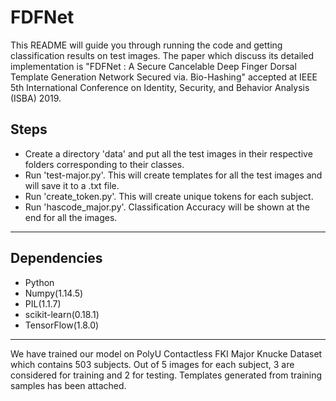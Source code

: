 # FDFNet

This README will guide you through running the code and getting classification results on test images. The paper which discuss its detailed implementation is "FDFNet : A Secure Cancelable Deep Finger Dorsal Template Generation Network Secured via. Bio-Hashing" accepted at IEEE 5th International Conference on Identity, Security, and Behavior Analysis (ISBA) 2019.

## Steps ##
* Create a directory 'data' and put all the test images in their respective folders corresponding to their classes.
* Run 'test-major.py'. This will create templates for all the test images and will save it to a .txt file.
* Run 'create_token.py'. This will create unique tokens for each subject.
* Run 'hascode_major.py'. Classification Accuracy will be shown at the end for all the images.
- - - -

## Dependencies ##
* Python
* Numpy(1.14.5)
* PIL(1.1.7)
* scikit-learn(0.18.1)
* TensorFlow(1.8.0)
- - - -

We have trained our model on PolyU Contactless FKI Major Knucke Dataset which contains 503 subjects. Out of 5 images for each subject, 3 are considered for training and 2 for testing. Templates generated from training samples has been attached.

